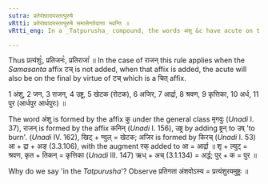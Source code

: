 ```yaml
---
sutra: प्रतेरंश्वादयस्तत्पुरुषे
vRtti: प्रतेरंश्वादयस्तत्पुरुषे समासेन्तोदात्ता भवन्ति ॥
vRtti_eng: In a _Tatpurusha_ compound, the words अंशु &c have acute on the final when preceded by प्रति ॥

---
```

Thus प्रत्यंशुः꣡, प्रतिजनः꣡, प्रतिराजा꣡ ॥ In the case of राजन् this rule applies when the _Samasanta_ affix टच् is not added, when that affix is added, the acute will also be on the final by virtue of टच् which is a चित् affix.

1 अंशु, 2 जन, 3 राजन्, 4 उष्ट्र, 5 खेटक (रोटक), 6 अजिर, 7 आर्द्रा, 8 श्रवण, 9 कृत्तिका, 10 अर्ध, 11 पुर (आर्धपुर आर्धपुरः) ॥

The word अंशु is formed by the affix कु under the general class मृगवुः (_Unadi_ I. 37), राजन् is formed by the affix कनिन् (_Unadi_ I. 156), उष्ट्र by adding ष्ट्रन् to उष् 'to burn'. (_Unadi_ IV. 162), खिट् + ण्वुल् = खेटक; अजिर is formed by किरच् (_Unadi_ I. 53) आ + द्रा + अङ् (3.3.106), with the augment रक् added to आ = आर्द्रा ॥ शृ + ल्युट् = श्रवण, कृत + तिकन् = कृत्तिका (_Unadi_ III. 147) ऋध् + अच् (3.1.134) = अर्द्ध; पुर् + क = पुर ॥

Why do we say 'in the _Tatpurusha_'? Observe प्रतिगता अंशवोऽस्य = प्रत्यंशुरयमुष्ट्रः ॥